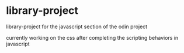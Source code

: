 # library-project
library-project for the javascript section of the odin project

currently working on the css after completing the scripting behaviors in javascript
